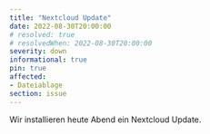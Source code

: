 ```yaml
---
title: "Nextcloud Update"
date: 2022-08-30T20:00:00
# resolved: true
# resolvedWhen: 2022-08-30T20:00:00
severity: down
informational: true
pin: true 
affected:
- Dateiablage
section: issue
---
```


Wir installieren heute Abend ein Nextcloud Update.
